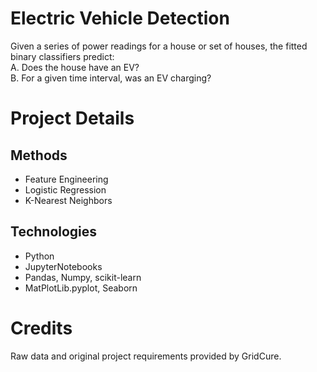 # Electric Vehicle Detection  


Given a series of power readings for a house or set of houses, the fitted binary classifiers predict:  
A. Does the house have an EV?   
B. For a given time interval, was an EV charging?  

# Project Details  
## Methods  
* Feature Engineering  
* Logistic Regression  
* K-Nearest Neighbors

## Technologies  
* Python  
* JupyterNotebooks 
* Pandas, Numpy, scikit-learn
* MatPlotLib.pyplot, Seaborn


# Credits
Raw data and original project requirements provided by GridCure.

